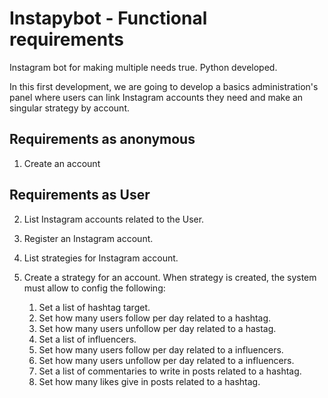 # Instapybot - Functional requirements
Instagram bot for making multiple needs true. Python developed. 

In this first development, we are going to develop a basics administration's panel where users can 
link Instagram accounts they need and make an singular strategy by account.

Requirements as anonymous 
-------------------------

1. Create an account

Requirements as User 
-------------------------

2. List Instagram accounts related to the User.

3. Register an Instagram account.

4. List strategies for Instagram account.

5. Create a strategy for an account. When strategy is created, 
the system must allow to config the following:
    1. Set a list of hashtag target.
    2. Set how many users follow per day related to a hashtag.
    3. Set how many users unfollow per day related to a hastag.
    4. Set a list of influencers.
    5. Set how many users follow per day related to a influencers.
    6. Set how many users unfollow per day related to a influencers.
    7. Set a list of commentaries to write in posts related to a hashtag.
    7. Set how many likes give in posts related to a hashtag.


